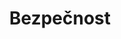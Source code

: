 ---
title: Bezpečnost
campaignCategoryUid: 2018-komunalni
campaignGroupUid: volby-2018
uid: bezpecnost
order: 6
garant: milan.minarik
redmine: 28145
img: miscellaneous/bezpecnost.jpg
intro: >
  
---
